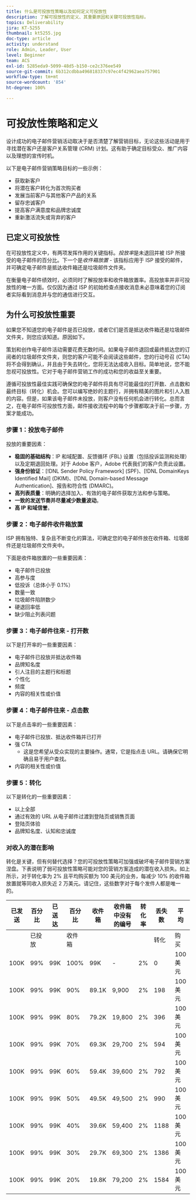 ```yaml
---
title: 什么是可投放性策略以及如何定义可投放性
description: 了解可投放性的定义、其重要原因和关键可投放性指标。
topics: Deliverability
jira: KT-5255
thumbnail: kt5255.jpg
doc-type: article
activity: understand
role: Admin, Leader, User
level: Beginner
team: ACS
exl-id: 5285eda9-5099-48d5-b150-ce2c376ee549
source-git-commit: 6b312cdbba496818337c97ec4f42962aea757901
workflow-type: tm+mt
source-wordcount: '854'
ht-degree: 100%

---
```


# 可投放性策略和定义

设计成功的电子邮件营销活动取决于是否清楚了解营销目标，无论这些活动是用于寻找潜在客户还是客户关系管理 (CRM) 计划。这有助于确定目标受众、推广内容以及理想的宣传时机。

以下是电子邮件营销策略目标的一些示例：

* 获取新客户
* 将潜在客户转化为首次购买者
* 发展当前客户与其他客户产品的关系
* 留存忠诚客户
* 提高客户满意度和品牌忠诚度
* 重新激活流失或背弃的客户

## 已定义可投放性

在可投放性定义中，有两项发挥作用的关键指标。*投放率*&#x200B;是未退回并被 ISP 所接受的电子邮件的百分比。下一个是&#x200B;*收件箱放置* - 该指标应用于 ISP 接受的邮件，并可确定电子邮件是抵达收件箱还是垃圾邮件文件夹。

在衡量电子邮件绩效时，必须同时了解投放率和收件箱放置率。高投放率并非可投放性的唯一方面。仅仅因为通过 ISP 的初始检查点接收消息未必意味着您的订阅者实际看到消息并与您的通信进行交互。

## 为什么可投放性重要

如果您不知道您的电子邮件是否已投放，或者它们是否是抵达收件箱还是垃圾邮件文件夹，则您应该知道。原因如下。

策划和创作电子邮件活动需要花费无数时间。如果电子邮件退回或最终抵达您的订阅者的垃圾邮件文件夹，则您的客户可能不会阅读这些邮件，您的行动号召 (CTA) 将不会得到确认，并且由于失去转化，您将无法达成收入目标。简单地说，您不能忽视可投放性。它对于电子邮件营销工作的成功和您的收益至关重要。

遵循可投放性最佳实践可确保您的电子邮件将具有尽可能最佳的打开数、点击数和最终目标（转化）机会。您可以编写绝妙的主题行，并拥有精美的图片和引人入胜的内容。但是，如果该电子邮件未投放，则客户没有任何机会进行转化。总而言之，在电子邮件可投放性方面，邮件接收流程中的每个步骤都取决于前一步骤，方案才能成功。

### 步骤 1：投放电子邮件

投放的重要因素：

* **稳固的基础结构**：IP 和域配置、反馈循环 (FBL) 设置（包括投诉监测和处理）以及定期退回处理。对于 Adobe 客户，Adobe 代表我们的客户负责此设置。
* **强身份验证**：[!DNL Sender Policy Framework] (SPF)、[!DNL DomainKeys Identified Mail] (DKIM)、[!DNL Domain-based Message Authentication]、报告和符合性 (DMARC)。
* **高列表质量**：明确的选择加入、有效的电子邮件获取方法和参与策略。
* **一致的发送节奏并尽量减少数量波动**。
* **高 IP 和域信誉**。

### 步骤 2：电子邮件收件箱放置

ISP 拥有独特、复杂且不断变化的算法，可确定您的电子邮件放在收件箱、垃圾邮件还是垃圾邮件文件夹中。

下面是收件箱放置的一些重要因素：

* 电子邮件已投放
* 高参与度
* 低投诉（总体小于 0.1%）
* 数量一致
* 垃圾邮件陷阱数少
* 硬退回率低
* 缺少阻止列表问题

### 步骤 3：电子邮件往来 - 打开数

以下是打开率的一些重要因素：

* 电子邮件已投放并抵达收件箱
* 品牌知名度
* 引人注目的主题行和标题
* 个性化
* 频度
* 内容的相关性或价值

### 步骤 4：电子邮件往来 - 点击数

以下是点击率的一些重要因素：

* 电子邮件已投放、抵达收件箱并已打开
* 强 CTA
   * 这是您希望从受众实现的主要操作。通常，它是指点击 URL。请确保它明确且易于用户查找。
* 内容的相关性或价值

### 步骤 5：转化

以下是转化的一些重要因素：

* 以上全部
* 通过有效的 URL 从电子邮件过渡到登陆页或销售页面
* 登陆页体验
* 品牌知名度、认知和忠诚度

### 对收入的潜在影响

转化是关键，但有何替代选择？您的可投放性策略可加强或破坏电子邮件营销方案涅盘。下表说明了弱可投放性策略可能对您的营销方案造成的潜在收入损失。如上所示，对于转化率为 2% 且平均购买额为 100 美元的业务，每减少 10% 的收件箱放置就等同收入损失近 2 万美元。请记住，这些数字对于每个发件人都是唯一的。

| 已发送 | 百分比 | 已送达 | 百分比 | 收件箱 | 收件箱中没有的编号 | 转化率 | 丢失数 | 平均 | 丢失 |
|------|-----------|-----------|----------|-------|---------------------|-----------------|-----------------|----------|-----------|
|      | 已投放 |           | 收件箱 |       |                     |                 | 转化 | 购买 | 收入 |
| 100K | 99% | 99K | 100% | 99K | - | 2% | 0 | 100 美元 | 美元 - |
| 100K | 99% | 99K | 90% | 89.1K | 9,900 | 2% | 198 | 100 美元 | 19,800 美元 |
| 100K | 99% | 99K | 80% | 79.2K | 19,800 | 2% | 396 | 100 美元 | 39,600 美元 |
| 100K | 99% | 99K | 70% | 69.3K | 29,700 | 2% | 594 | 100 美元 | 59,400 美元 |
| 100K | 99% | 99K | 60% | 59.4K | 39,600 | 2% | 792 | 100 美元 | 79,200 美元 |
| 100K | 99% | 99K | 50% | 49.5K | 49,500 | 2% | 990 | 100 美元 | 99,000 美元 |
| 100K | 99% | 99K | 40% | 39.6K | 59,400 | 2% | 1188 | 100 美元 | 118,800 美元 |
| 100K | 99% | 99K | 30% | 29.7K | 69,300 | 2% | 1386 | 100 美元 | 138,600 美元 |
| 100K | 99% | 99K | 20% | 19.8K | 79,200 | 2% | 1584 | 100 美元 | 158,400 美元 |
